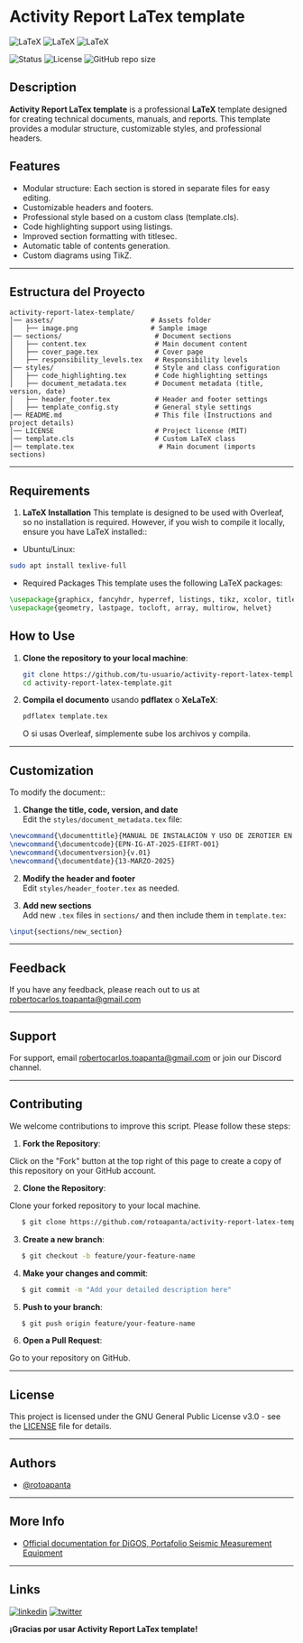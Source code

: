 # Activity Report LaTex template

![LaTeX](https://img.shields.io/badge/LaTeX-Professional-blue?style=for-the-badge&logo=latex)
![LaTeX](https://img.shields.io/badge/LaTeX-Professional-blue?logo=latex)
![LaTeX](https://img.shields.io/badge/LaTeX-Professional-green?logo=latex)

![Status](https://img.shields.io/badge/Status-Active-brightgreen?style=for-the-badge)
![License](https://img.shields.io/github/license/rotoapanta/activity-report-latex-template)
![GitHub repo size](https://img.shields.io/github/repo-size/rotoapanta/activity-report-latex-template)

## Description

**Activity Report LaTex template** is a professional **LaTeX** template designed for creating technical documents, manuals, and reports. This template provides a modular structure, customizable styles, and professional headers.

## **Features**

- Modular structure: Each section is stored in separate files for easy editing.
- Customizable headers and footers.
- Professional style based on a custom class (template.cls).
- Code highlighting support using listings.
- Improved section formatting with titlesec.
- Automatic table of contents generation.
- Custom diagrams using TikZ. 

---

## **Estructura del Proyecto**

```
activity-report-latex-template/
│── assets/                        # Assets folder
│   ├── image.png                  # Sample image
│── sections/                       # Document sections
│   ├── content.tex                 # Main document content
│   ├── cover_page.tex              # Cover page
│   ├── responsibility_levels.tex   # Responsibility levels
│── styles/                         # Style and class configuration
│   ├── code_highlighting.tex       # Code highlighting settings
│   ├── document_metadata.tex       # Document metadata (title, version, date)
│   ├── header_footer.tex           # Header and footer settings
│   ├── template_config.sty         # General style settings
│── README.md                       # This file (Instructions and project details)
│── LICENSE                         # Project license (MIT)
│── template.cls                    # Custom LaTeX class
│── template.tex                     # Main document (imports sections)
```

---

## **Requirements**

1. **LaTeX Installation**
This template is designed to be used with Overleaf, so no installation is required. However, if you wish to compile it locally, ensure you have LaTeX installed::

- Ubuntu/Linux:

```bash
sudo apt install texlive-full
```

- Required Packages
This template uses the following LaTeX packages:

```tex
\usepackage{graphicx, fancyhdr, hyperref, listings, tikz, xcolor, titlesec}
\usepackage{geometry, lastpage, tocloft, array, multirow, helvet}
```

## **How to Use**

1. **Clone the repository to your local machine**:

   ```bash
   git clone https://github.com/tu-usuario/activity-report-latex-template.git
   cd activity-report-latex-template.git
   ```
   
2. **Compila el documento** usando **pdflatex** o **XeLaTeX**:

   ```bash
   pdflatex template.tex
   ```

   O si usas Overleaf, simplemente sube los archivos y compila.

---

## **Customization**

To modify the document::

1. **Change the title, code, version, and date**  
Edit the `styles/document_metadata.tex` file:

```tex
\newcommand{\documenttitle}{MANUAL DE INSTALACIÓN Y USO DE ZEROTIER EN RASPBERRY PI}
\newcommand{\documentcode}{EPN-IG-AT-2025-EIFRT-001}
\newcommand{\documentversion}{v.01}
\newcommand{\documentdate}{13-MARZO-2025}
```

2. **Modify the header and footer**  
Edit `styles/header_footer.tex` as needed.

3. **Add new sections**  
Add new `.tex` files in `sections/` and then include them in `template.tex`:

```tex
\input{sections/new_section}
```

---
## Feedback

If you have any feedback, please reach out to us at robertocarlos.toapanta@gmail.com

---
## Support

For support, email robertocarlos.toapanta@gmail.com or join our Discord channel.

---
## Contributing

We welcome contributions to improve this script. Please follow these steps:

1. **Fork the Repository**: 

Click on the "Fork" button at the top right of this page to create a copy of this repository on your GitHub account.

2. **Clone the Repository**: 

Clone your forked repository to your local machine.

```bash
   $ git clone https://github.com/rotoapanta/activity-report-latex-template.git
```

3. **Create a new branch**:

```bash
   $ git checkout -b feature/your-feature-name
```

4. **Make your changes and commit**:

```bash
   $ git commit -m "Add your detailed description here"
```

5. **Push to your branch**:

```bash
   $ git push origin feature/your-feature-name
```

6. **Open a Pull Request**:

Go to your repository on GitHub.

---
## License

This project is licensed under the GNU General Public License v3.0 - see the [LICENSE](LICENSE) file for details.

---
## Authors

- [@rotoapanta](https://github.com/rotoapanta)

---
## More Info

* [Official documentation for DiGOS, Portafolio Seismic Measurement Equipment](https://digos.eu/seismology/)

---
## Links

[![linkedin](https://img.shields.io/badge/linkedin-0A66C2?style=for-the-badge&logo=linkedin&logoColor=white)](https://www.linkedin.com/in/roberto-carlos-toapanta-g/)
[![twitter](https://img.shields.io/badge/twitter-1DA1F2?style=for-the-badge&logo=twitter&logoColor=white)](https://twitter.com/rotoapanta)

**¡Gracias por usar Activity Report LaTex template!** 
